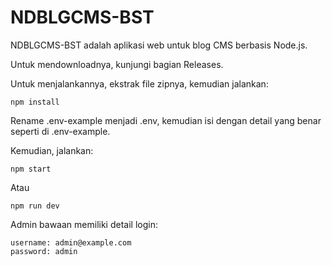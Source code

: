 # NDBLGCMS-BST

NDBLGCMS-BST adalah aplikasi web untuk blog CMS berbasis Node.js.

Untuk mendownloadnya, kunjungi bagian Releases.

Untuk menjalankannya, ekstrak file zipnya, kemudian jalankan:

```
npm install
```

Rename .env-example menjadi .env, kemudian isi dengan detail yang benar seperti di .env-example.

Kemudian, jalankan:

```
npm start
```

Atau

```
npm run dev
```

Admin bawaan memiliki detail login:

```
username: admin@example.com
password: admin
```
